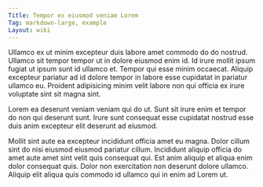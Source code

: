 ```yaml
---
Title: Tempor ex eiusmod veniam Lorem
Tag: markdown-large, example
Layout: wiki
---
```

Ullamco ex ut minim excepteur duis labore amet commodo do do nostrud. Ullamco sit tempor tempor ut in dolore eiusmod enim id. Id irure mollit ipsum fugiat ut ipsum sunt id ullamco et. Tempor qui esse minim occaecat. Aliquip excepteur pariatur ad id dolore tempor in labore esse cupidatat in pariatur ullamco eu. Proident adipisicing minim velit labore non qui officia ex irure voluptate sint sit magna sint.

Lorem ea deserunt veniam veniam qui do ut. Sunt sit irure enim et tempor do non qui deserunt sunt. Irure sunt consequat esse cupidatat nostrud esse duis anim excepteur elit deserunt ad eiusmod.

Mollit sint aute ea excepteur incididunt officia amet eu magna. Dolor cillum sint do nisi eiusmod eiusmod pariatur cillum. Incididunt aliquip officia do amet aute amet sint velit quis consequat qui. Est anim aliquip et aliqua enim dolor consequat quis. Dolor non exercitation non deserunt dolore ullamco. Aliquip elit aliqua quis commodo id ullamco qui in enim ad Lorem ut.